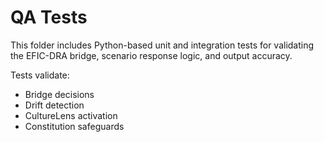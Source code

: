 # QA Tests

This folder includes Python-based unit and integration tests for validating the EFIC-DRA bridge, scenario response logic, and output accuracy.

Tests validate:
- Bridge decisions
- Drift detection
- CultureLens activation
- Constitution safeguards
